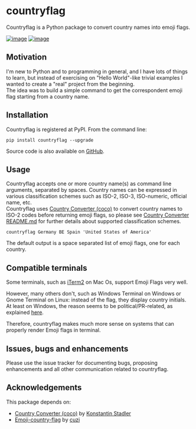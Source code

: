 # countryflag

Countryflag is a Python package to convert country names into emoji flags.


[![image](https://img.shields.io/badge/code%20style-black-000000.svg)](https://github.com/psf/black)
[![image](https://img.shields.io/badge/License-GPL%20v3-blue.svg)](https://www.gnu.org/licenses/gpl-3.0)

## Motivation

I'm new to Python and to programming in general, and I have lots of things to learn, but instead of exercising on "Hello World"-like trivial examples I wanted to create a "real" project from the beginning.  
The idea was to build a simple command to get the correspondent emoji flag starting from a country name.


## Installation

Countryflag is registered at PyPI. From the command line:

    pip install countryflag --upgrade

Source code is also available on
[GitHub](https://github.com/lendersmark/countryflag).


## Usage

Countryflag accepts one or more country name(s) as command line arguments, separated by spaces.
Country names can be expressed in various classification schemes such as ISO-2, ISO-3, ISO-numeric, official name, etc.  
Countryflag uses [Country Converter (coco)](https://pypi.org/project/country-converter/) to convert country names to ISO-2 codes before returning emoji flags, so please see [Country Converter README.md](https://github.com/konstantinstadler/country_converter/blob/master/README.md#classification-schemes) for further details about supported classification schemes.

    countryflag Germany BE Spain 'United States of America'

The default output is a space separated list of emoji flags, one for each country.

## Compatible terminals

Some terminals, such as [iTerm2](https://iterm2.com/) on Mac Os, support Emoji Flags very well.

However, many others don't, such as Windows Terminal on Windows or Gnome Terminal on Linux: instead of the flag, they display country initials.  
At least on Windows, the reason seems to be political/PR-related, as explained [here](https://answers.microsoft.com/en-us/windows/forum/all/flag-emoji/85b163bc-786a-4918-9042-763ccf4b6c05).

Therefore, countryflag makes much more sense on systems that can properly render Emoji flags in terminal.

## Issues, bugs and enhancements

Please use the issue tracker for documenting bugs, proposing
enhancements and all other communication related to countryflag.

## Acknowledgements

This package depends on:

* [Country Converter (coco)](https://pypi.org/project/country-converter/) by [Konstantin Stadler](https://pypi.org/user/konstantinstadler/)
* [Emoji-country-flag](https://pypi.org/project/emoji-country-flag/) by [cuzi](https://pypi.org/user/cuzi/)
